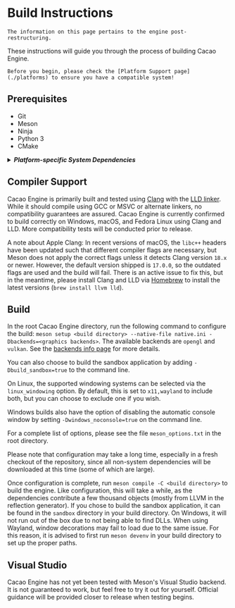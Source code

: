 # Build Instructions

```{topic} This page is **up-to-date**! 
The information on this page pertains to the engine post-restructuring.
```

These instructions will guide you through the process of building Cacao Engine.  
```{warning}
Before you begin, please check the [Platform Support page](./platforms) to ensure you have a compatible system!
```

## Prerequisites
* Git
* Meson
* Ninja
* Python 3
* CMake

<details>
<summary><b><i>Platform-specific System Dependencies</i></b></summary>
<hr/>

#### Windows
Install the Windows SDK via [Visual Studio](https://visualstudio.microsoft.com) or [direct download](https://developer.microsoft.com/en-us/windows/downloads/windows-sdk).

#### macOS
Install [Xcode](https://developer.apple.com/xcode) or the Command Line Tools for Developers (run `xcode-select --install` in your terminal to install) to get the macOS SDK.

#### Fedora Linux and derivatives (e.g. RHEL, Nobara):
Run the following command to install all necessary system packages (you may need `sudo` privileges):
`dnf install wayland-devel wayland-protocols-devel libxkbcommon-devel libxcb-devel xcb-util-devel xcb-util-wm-devel xcb-util-keysyms-devel libdrm-devel libuuid-devel pipewire-devel pulseaudio-libs-devel alsa-lib alsa-lib-devel`

#### Debian GNU/Linux and derivatives (e.g. Ubuntu, Mint, Pop!_OS):
Run the following command to install all necessary system packages (you may need `sudo` privileges):
`apt install libwayland-dev wayland-protocols libxkbcommon-dev xorg-dev libxcb1-dev libxcb-icccm4-dev libxcb-keysyms1-dev libxcb-randr0-dev libxcb-util-dev libxcb-xkb-dev libdrm-dev uuid-dev libpipewire-0.3-dev libpulse-dev libasound2-dev`

#### Arch Linux and derivatives (e.g. Manjaro, Garuda, EndeavourOS):
Run the following command to install all necessary system packages (you may need `sudo` privileges):
`pacman -S libglvnd mesa libxkbcommon wayland-protocols libxcb xcb-util xcb-util-keysyms xcb-util-wm util-linux-libs libdrm libpipewire libpulse alsa-lib`

#### Linux Notes
You may be able to use a subset of the listed packages by disabling some features. For example, the Wayland-related packages are not needed if only building for X11, and the XCB packages are not needed if only building for Wayland (though `libxkbcommon` is mandatory). Similarly, you may not need Pipewire packages or ALSA packages if not targeting those audio subsystems, though it is recommended to always include them for best compatibility.
<hr/>
</details>

## Compiler Support
Cacao Engine is primarily built and tested using [Clang](https://clang.llvm.org) with the [LLD linker](https://lld.llvm.org). While it should compile using GCC or MSVC or alternate linkers, no compatibility guarantees are assured. Cacao Engine is currently confirmed to build correctly on Windows, macOS, and Fedora Linux using Clang and LLD. More compatibility tests will be conducted prior to release.  

A note about Apple Clang: In recent versions of macOS, the `libc++` headers have been updated such that different compiler flags are necessary, but Meson does not apply the correct flags unless it detects Clang version `18.x` or newer. However, the default version shipped is `17.0.0`, so the outdated flags are used and the build will fail. There is an active issue to fix this, but in the meantime, please install Clang and LLD via [Homebrew](https://brew.sh) to install the latest versions (`brew install llvm lld`).

## Build
In the root Cacao Engine directory, run the following command to configure the build: `meson setup <build directory> --native-file native.ini -Dbackends=<graphics backends>`. The available backends are `opengl` and `vulkan`. See the [backends info page](./backends) for more details. 

You can also choose to build the sandbox application by adding `-Dbuild_sandbox=true` to the command line.  

On Linux, the supported windowing systems can be selected via the `linux_windowing` option. By default, this is set to `x11,wayland` to include both, but you can choose to exclude one if you wish.

Windows builds also have the option of disabling the automatic console window by setting `-Dwindows_noconsole=true` on the command line.

For a complete list of options, please see the file `meson_options.txt` in the root directory.  

Please note that configuration may take a long time, especially in a fresh checkout of the repository, since all non-system dependencies will be downloaded at this time (some of which are large).  

Once configuration is complete, run `meson compile -C <build directory>` to build the engine. Like configuration, this will take a while, as the dependencies contribute a few thousand objects (mostly from LLVM in the reflection generator). If you chose to build the sandbox application, it can be found in the `sandbox` directory in your build directory. On Windows, it will not run out of the box due to not being able to find DLLs. When using Wayland, window decorations may fail to load due to the same issue. For this reason, it is advised to first run `meson devenv` in your build directory to set up the proper paths.

## Visual Studio
Cacao Engine has not yet been tested with Meson's Visual Studio backend. It is not guaranteed to work, but feel free to try it out for yourself. Official guidance will be provided closer to release when testing begins.
